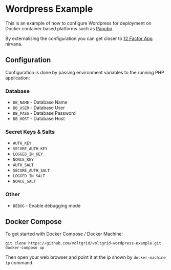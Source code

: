 # Wordpress Example

This is an example of how to configure Wordpress for deployment on Docker container based platforms such as [Panubo](https://panubo.io).

By externalising the configuration you can get closer to [12 Factor App](http://12factor.net/) nirvana.

## Configuration

Configuration is done by passing environment variables to the running PHP application:

### Database

- `DB_NAME` - Database Name
- `DB_USER` - Database User
- `DB_PASS` - Database Password
- `DB_HOST` - Database Host

### Secret Keys & Salts

- `AUTH_KEY`
- `SECURE_AUTH_KEY`
- `LOGGED_IN_KEY`
- `NONCE_KEY`
- `AUTH_SALT`
- `SECURE_AUTH_SALT`
- `LOGGED_IN_SALT`
- `NONCE_SALT`

### Other

- `DEBUG` - Enable debugging mode

## Docker Compose

To get started with Docker Compose / Docker Machine:

```
git clone https://github.com/voltgrid/voltgrid-wordpress-example.git
docker-compose up
```

Then open your web browser and point it at the ip shown by `docker-machine ip` command.
